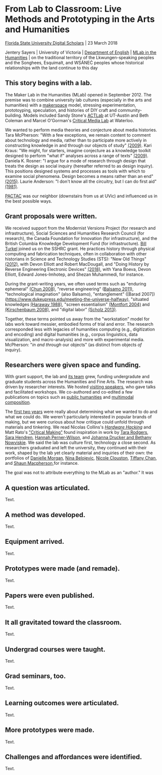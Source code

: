 # From Lab to Classroom: Live Methods and Prototyping in the Arts and Humanities

[Florida State University Digital Scholars](https://digitalscholars.wordpress.com/2018/03/10/prototyping-as-pedagogy/) | 23 March 2018 

Jentery Sayers | University of Victoria | [Department of English](https://www.uvic.ca/humanities/english/) | [MLab in the Humanities](http://maker.uvic.ca/) | on the traditional territory of the Lkwungen-speaking peoples and the Songhees, Esquimalt, and WSÁNEĆ peoples whose historical relationships with the land continue to this day

## This story begins with a lab.

The Maker Lab in the Humanities (MLab) opened in September 2012. The premise was to combine university lab cultures (especially in the arts and humanities) with a [makerspace](http://maker.uvic.ca/makerspace/) model, stressing experimentation, prototoyping, speculation, and histories of DIY craft and community-building. Models included Sandy Stone's [ACTLab](https://actlab.us/index.shtml) at UT-Austin and Beth Coleman and Marcel O'Gorman's [Critical Media Lab](http://criticalmedia.uwaterloo.ca/crimelab/) at Waterloo. 

We wanted to perform media theories and conjecture about media histories. Tara McPherson: "With a few exceptions, we remain content to comment about technology and media, rather than to participate more actively in constructing knowledge in and through our objects of study" [(2009)](https://muse.jhu.edu/article/257016/). Kari Kraus: "We might, for starters, imagine conjecture as a knowledge toolkit designed to perform "what if" analyses across a range of texts" [(2009)](http://www.digitalhumanities.org/dhq/vol/3/4/000069/000069.html). Daniela K. Rosner: "I argue for a mode of research through design that treats the design as social inquiry (hereafter referred to as design inquiry). This positions designed systems and processes as tools with which to examine social phenomena. Design becomes a means rather than an end" [(2015)](http://interactions.acm.org/archive/view/march-april-2015/reshaping-the-limits-of-design-in-hci). Laurie Anderson: "I don't know all the circuitry, but I can do first aid" [(1981)](https://books.google.ca/books?id=6BDrAAAAMAAJ&q=battcock+art+of+performance&dq=battcock+art+of+performance&hl=en&sa=X&ved=0ahUKEwjUmv_60ILaAhVIwGMKHYMzBxAQ6AEIKTAA).

[PACTAC](http://pactac.net/) was our neighbor (downstairs from us at UVic) and influenced us in the best possible ways. 

## Grant proposals were written.

We received support from the Modernist Versions Project (for research and infrastructure), Social Sciences and Humanities Research Council (for research), the Canada Foundation for Innovation (for infrastructure), and the British Columbia Knowledge Development Fund (for infrastructure). [Bill Turkel](https://williamjturkel.net/) joined us on the SSHRC grant. He practices history through physical computing and fabrication techniques, often in collaboration with other historians in Science and Technology Studies (STS): "New Old Things" [(2012)](http://www.cjc-online.ca/index.php/journal/article/view/2506), with Devon Elliott and Robert MacDougall, and "Doing History by Reverse Engineering Electronic Devices" [(2018)](https://muse.jhu.edu/chapter/2068861), with Yana Boeva, Devon Elliott, Edward Jones-Imhotep, and Shezan Muhammedi, for instance.  

During the grant-writing years, we often used terms such as "enduring ephemeral" [(Chun 2008)](http://www.jstor.org/stable/10.1086/595632), "reverse engineering" ([Balsamo 2011)](https://www.dukeupress.edu/designing-culture), "technological imagination" (also Balsamo), "entanglement" ([Barad 2007])(https://www.dukeupress.edu/meeting-the-universe-halfway), "situated knowledges [(Haraway 1988)](https://www.jstor.org/stable/3178066?seq=1#page_scan_tab_contents), "screen essentialism" [(Montfort 2004)](https://nickm.com/writing/essays/continuous_paper_mla.html) and [(Kirschenbaum 2008)](https://mitpress.mit.edu/books/mechanisms), and "digital labor" [(Scholz 2013)](https://www.routledge.com/Digital-Labor-The-Internet-as-Playground-and-Factory/Scholz/p/book/9780415896955). 

Together, these terms pointed us away from the "workstation" model for labs work toward messier, embodied forms of trial and error. The research corresponded less with legacies of humanities computing (e.g., digitization and encoding) and digital humanities (e.g., corpus linguistics, data visualization, and macro-analysis) and more with experimental media. McPherson: "*in and through* our objects" (as distinct from objects *of* inquiry). 

## Researchers were given space and funding. 

With grant support, the lab and [its team](http://maker.uvic.ca/people/) grew, funding undergradute and graduate students across the Humanities and Fine Arts. The research was driven by researcher interests. We hosted [visiting speakers](http://maker.uvic.ca/kopas/), who gave talks and facilitated workshops. We co-authored and co-edited a few publications on topics such as [public humanities](http://maker.uvic.ca/nano/) and [multimodal composition](http://maker.uvic.ca/ijlm/). 

The [first two years](http://maker.uvic.ca/twoyears/) were really about determining what we wanted to do and what we could do. We weren't particularly interested in popular brands of making, but we were curious about how critique could unfold through materials and tinkering. We read Nicolas Collins's [*Hardware Hacking*](http://www.nicolascollins.com/texts/originalhackingmanual.pdf) and Matt Rato's ["Critical Making"](https://www.tandfonline.com/doi/abs/10.1080/01972243.2011.583819?journalCode=utis20) found inspiration in work by [Tara Rodgers](http://www.analogtara.net/wp/), [Sara Hendren](https://ablersite.org/about/), [Hannah Perner-Wilson](http://highlowtech.org/publications/hannahMSthesis.pdf), and [Johanna Drucker and Bethany Nowviskie](http://digitalhumanities.org:3030/companion/view?docId=blackwell/9781405103213/9781405103213.xml&chunk.id=ss1-4-10). We said the lab was culture first, technology a close second. As researchers graduated and left the university, they continued with their work, shaped by the lab yet clearly material and inquiries of their own: the portfolios of [Danielle Morgan](https://www.daniellemorgan.org/), [Nina Belojevic](https://ninabelojevic.wordpress.com/), [Nicole Clouston](http://nicoleclouston.com/), [Tiffany Chan](http://thisistiffanychan.com/), and [Shaun Macpherson](http://maker.uvic.ca/author/shaun/),for instance. 

The goal was not to attribute everything to the MLab as an "author." It was 

## A question was articulated. 

Text.

## A method was developed.

Text.

## Equipment arrived. 

Text.

## Prototypes were made (and remade).

Text.

## Papers were even published. 

Text.

## It all gravitated toward the classroom. 

Text.

## Undergrad courses were taught. 

Text.

## Grad seminars, too. 

Text.

## Learning outcomes were articulated. 

Text.

## More prototypes were made. 

Text.

## Challenges and affordances were identified.

Text.
